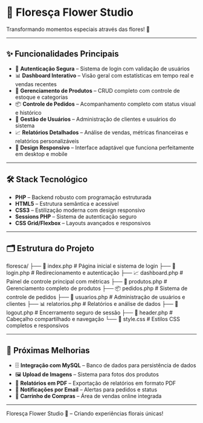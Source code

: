 # 🌺 Floresça Flower Studio

Transformando momentos especiais através das flores! 💐

---

## ✨ Funcionalidades Principais

- 🔐 **Autenticação Segura** – Sistema de login com validação de usuários  
- 📊 **Dashboard Interativo** – Visão geral com estatísticas em tempo real e vendas recentes  
- 🌺 **Gerenciamento de Produtos** – CRUD completo com controle de estoque e categorias  
- 📦 **Controle de Pedidos** – Acompanhamento completo com status visual e histórico  
- 👥 **Gestão de Usuários** – Administração de clientes e usuários do sistema  
- 📈 **Relatórios Detalhados** – Análise de vendas, métricas financeiras e relatórios personalizáveis  
- 📱 **Design Responsivo** – Interface adaptável que funciona perfeitamente em desktop e mobile  

---

## 🛠 Stack Tecnológico

- **PHP** – Backend robusto com programação estruturada  
- **HTML5** – Estrutura semântica e acessível  
- **CSS3** – Estilização moderna com design responsivo  
- **Sessions PHP** – Sistema de autenticação seguro  
- **CSS Grid/Flexbox** – Layouts avançados e responsivos  

---

## 🗂 Estrutura do Projeto

floresca/
 ├── 📄 index.php        # Página inicial e sistema de login
 ├── 🔄 login.php        # Redirecionamento e autenticação
 ├── 📈 dashboard.php    # Painel de controle principal com métricas
 ├── 🌸 produtos.php     # Gerenciamento completo de produtos
 ├── 📦 pedidos.php      # Sistema de controle de pedidos
 ├── 👥 usuarios.php     # Administração de usuários e clientes
 ├── 📊 relatorios.php   # Relatórios e análise de dados
 ├── 🚪 logout.php       # Encerramento seguro de sessão
 ├── 🧩 header.php       # Cabeçalho compartilhado e navegação
 └── 🎨 style.css        # Estilos CSS completos e responsivos


---

## 🔄 Próximas Melhorias

- 🗄 **Integração com MySQL** – Banco de dados para persistência de dados  
- 🖼 **Upload de Imagens** – Sistema para fotos dos produtos  
- 📄 **Relatórios em PDF** – Exportação de relatórios em formato PDF  
- 📧 **Notificações por Email** – Alertas para pedidos e status  
- 🛒 **Carrinho de Compras** – Área de vendas online integrada  

---

Floresça Flower Studio 💐 – Criando experiências florais únicas!
